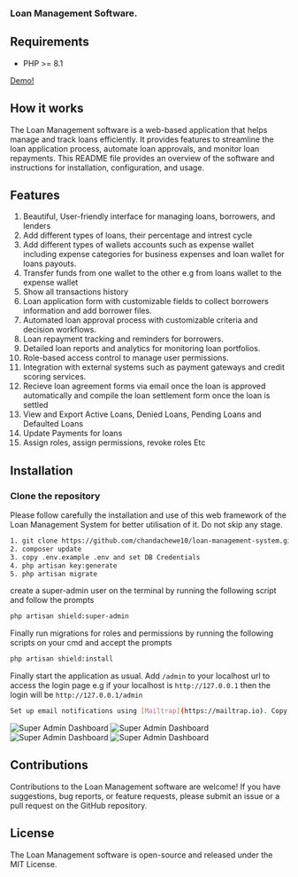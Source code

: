 
### Loan Management Software.

## Requirements

- PHP >= 8.1

[Demo!](https://github.com/chandachewe10/loan-management-system/assets/82529756/e7bd7b63-0b5e-43bc-88e1-90469e4f7111)

## How it works

The Loan Management software is a web-based application that helps manage and track loans efficiently. It provides features to streamline the loan application process, automate loan approvals, and monitor loan repayments. This README file provides an overview of the software and instructions for installation, configuration, and usage.


## Features

1. Beautiful, User-friendly interface for managing loans, borrowers, and lenders
2. Add different types of loans, their percentage and intrest cycle 
3. Add different types of wallets accounts such as expense wallet including expense categories for business expenses and loan wallet for loans payouts. 
4. Transfer funds from one wallet to the other e.g from loans wallet to the expense wallet
5. Show all transactions history  
6. Loan application form with customizable fields to collect borrowers information and add borrower files.
7. Automated loan approval process with customizable criteria and decision workflows.
8. Loan repayment tracking and reminders for borrowers.
9. Detailed loan reports and analytics for monitoring loan portfolios.
10. Role-based access control to manage user permissions.
11. Integration with external systems such as payment gateways and credit scoring services.
12. Recieve loan agreement forms via email once the loan is approved automatically and compile the loan settlement form once the loan is settled
13. View and Export Active Loans, Denied Loans, Pending Loans and Defaulted Loans
14. Update Payments for loans
15. Assign roles, assign permissions, revoke roles Etc 

## Installation

### Clone the repository
Please follow carefully the installation and use of this web framework of the Loan Management System for better utilisation of it. Do not skip any stage.

```bash
1. git clone https://github.com/chandachewe10/loan-management-system.git
2. composer update
3. copy .env.example .env and set DB Credentials
4. php artisan key:generate
5. php artisan migrate 

```
 
create a super-admin user on the terminal by running the following script and follow the prompts

```bash
php artisan shield:super-admin
```
Finally run migrations for roles and permissions by running the following scripts on your cmd and accept the prompts

```bash
php artisan shield:install
```
Finally start the application as usual. Add `/admin` to your localhost url to access the login page e.g if your localhost is `http://127.0.0.1` then the login will be `http://127.0.0.1/admin` 

```bash
Set up email notifications using [Mailtrap](https://mailtrap.io). Copy the mail credentials for your Laravel app from Mailtrap and update the corresponding settings in your `.env` file.
```



![Super Admin Dashboard](public/samples/sample1.png)
![Super Admin Dashboard](public/samples/sample2.png)
![Super Admin Dashboard](public/samples/sample3.png)
![Super Admin Dashboard](public/samples/sample4.png)





## Contributions
Contributions to the Loan Management software are welcome! If you have suggestions, bug reports, or feature requests, please submit an issue or a pull request on the GitHub repository.

## License
The Loan Management software is open-source and released under the MIT License.


